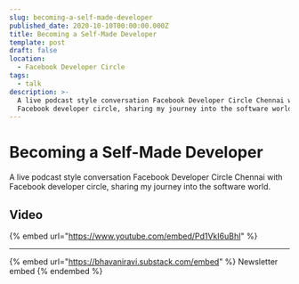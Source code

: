 ```yaml
---
slug: becoming-a-self-made-developer
published_date: 2020-10-10T00:00:00.000Z
title: Becoming a Self-Made Developer
template: post
draft: false
location:
  - Facebook Developer Circle
tags:
  - talk
description: >-
  A live podcast style conversation Facebook Developer Circle Chennai with
  Facebook developer circle, sharing my journey into the software world.
---
```


# Becoming a Self-Made Developer

A live podcast style conversation Facebook Developer Circle Chennai with Facebook developer circle, sharing my journey into the software world.

## Video

{% embed url="https://www.youtube.com/embed/Pd1VkI6uBhI" %}

***

{% embed url="https://bhavaniravi.substack.com/embed" %}
Newsletter embed
{% endembed %}

